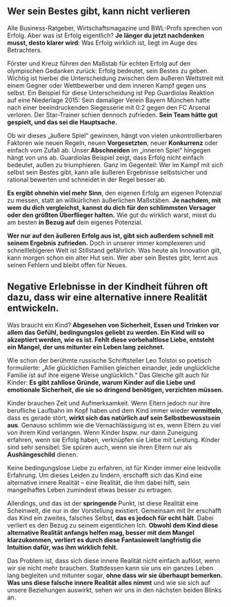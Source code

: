 ## Wer sein Bestes gibt, kann nicht verlieren

Alle Business-Ratgeber, Wirtschaftsmagazine und BWL-Profs sprechen von Erfolg. Aber was ist Erfolg eigentlich? **Je länger du jetzt nachdenken musst, desto klarer wird**: Was Erfolg wirklich ist, liegt im Auge des Betrachters.

Förster und Kreuz führen den Maßstab für echten Erfolg auf den olympischen Gedanken zurück: Erfolg bedeutet, sein Bestes zu geben. Wichtig ist hierbei die Unterscheidung zwischen dem äußeren Wettstreit mit einem Gegner oder Wettbewerber und dem inneren Kampf gegen uns selbst. Ein Beispiel für diese Unterscheidung ist Pep Guardiolas Reaktion auf eine Niederlage 2015: Sein damaliger Verein Bayern München hatte nach einer beeindruckenden Siegesserie mit 0:2 gegen den FC Arsenal verloren. Der Star-Trainer schien dennoch zufrieden. **Sein Team hätte gut gespielt, und das sei die Hauptsache.**

Ob wir dieses „äußere Spiel“ gewinnen, hängt von vielen unkontrollierbaren Faktoren wie neuen Regeln, neuen **Vorgesetzten**, neuer **Konkurrenz** oder einfach vom Zufall ab. Unser **Abschneiden** im „inneren Spiel“ hingegen hängt von uns ab. Guardiolas Beispiel zeigt, dass Erfolg nicht einfach bedeutet, außen zu triumphieren. Ganz im Gegenteil: Wer im Kampf mit sich selbst sein Bestes gibt, kann alle äußeren Ergebnisse selbstsicher und rational bewerten und schneidet in der Regel besser ab.

**Es ergibt ohnehin viel mehr Sinn**, den eigenen Erfolg am eigenen Potenzial zu messen, statt an willkürlichen äußerlichen Maßstäben. **Je nachdem, mit wem du dich vergleichst, kannst du dich für den schlimmsten Versager oder den größten Überflieger halten.** Wie gut du wirklich warst, misst du am besten **in Bezug auf** dein eigenes Potenzial.

**Wer nur auf den äußeren Erfolg aus ist, gibt sich außerdem schnell mit seinem Ergebnis zufrieden.** Doch in unserer immer komplexeren und schnelllebigeren Welt ist Stillstand gefährlich. Was heute als Innovation gilt, kann morgen schon ein alter Hut sein. Wer aber sein Bestes gibt, lernt aus seinen Fehlern und bleibt offen für Neues.

## Negative Erlebnisse in der Kindheit führen oft dazu, dass wir eine alternative innere Realität entwickeln.

Was braucht ein Kind? **Abgesehen von Sicherheit, Essen und Trinken vor allem das Gefühl, bedingungslos geliebt zu werden. Ein Kind will so akzeptiert werden, wie es ist. Fehlt diese vorbehaltlose Liebe, entsteht ein Mangel, der uns mitunter ein Leben lang zeichnet.**

Wie schon der berühmte russische Schriftsteller Leo Tolstoi so poetisch formulierte: „Alle glücklichen Familien gleichen einander, jede unglückliche Familie ist auf ihre eigene Weise unglücklich.“ Das Gleiche gilt auch für Kinder: **Es gibt zahllose Gründe, warum Kinder auf die Liebe und emotionale Sicherheit, die sie so dringend benötigen, verzichten müssen.**

Kinder brauchen Zeit und Aufmerksamkeit. Wenn Eltern jedoch nur ihre berufliche Laufbahn im Kopf haben und dem Kind immer wieder **vermitteln**, dass es gerade stört, **wirkt sich das natürlich auf sein Selbstbewusstsein aus**. Genauso schlimm wie die Vernachlässigung ist es, wenn Eltern zu viel von ihrem Kind verlangen. Wenn Kinder bspw. nur dann Zuneigung erfahren, wenn sie Erfolg haben, verknüpfen sie Liebe mit Leistung. Kinder sind sehr sensibel: Sie spüren auch, wenn sie ihren Eltern nur als **Aushängeschild** dienen.

Keine bedingungslose Liebe zu erfahren, ist für Kinder immer eine leidvolle Erfahrung. Um dieses Leiden zu lindern, erschafft sich das Kind eine alternative innere Realität – eine Realität, die ihm dabei hilft, sein mangelhaftes Leben zumindest etwas besser zu ertragen.

Allerdings, und das ist der **springende** Punkt, ist diese Realität eine Scheinwelt, die nur in der Vorstellung existiert. Gemeinsam mit ihr erschafft das Kind ein zweites, falsches Selbst, **das es jedoch für echt hält**. Dabei verliert es den Bezug zu seinem eigentlichen Ich. **Obwohl dem Kind diese alternative Realität anfangs helfen mag, besser mit dem Mangel klarzukommen, verliert es durch diese Fantasiewelt langfristig die Intuition dafür, was ihm wirklich fehlt.**

Das Problem ist, dass sich diese innere Realität nicht einfach auflöst, wenn wir sie nicht mehr brauchen. Stattdessen kann sie uns ein ganzes Leben lang begleiten und mitunter sogar, **ohne dass wir sie überhaupt bemerken. Was uns diese falsche innere Realität alles nimmt** und wie sie sich auf unsere Beziehungen auswirkt, sehen wir uns in den nächsten beiden Blinks an.
